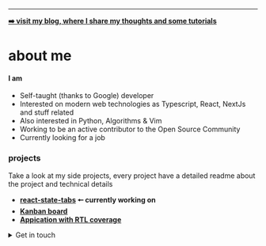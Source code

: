 -------------------------------------------------------------------------------------------------
**<a href='joaovitorzv.github.io'> ➡️ visit my blog, where I share my thoughts and some tutorials</a>**

# about me
#### I am
  - Self-taught (thanks to Google) developer
  - Interested on modern web technologies as Typescript, React, NextJs and stuff related
  - Also interested in Python, Algorithms & Vim
  - Working to be an active contributor to the Open Source Community
  - Currently looking for a job

### projects

Take a look at my side projects, every project have a detailed readme about the project and technical details
 - **[react-state-tabs](https://githuhb.com/joaovitrozv/react-state-tabs) 🠔 currently working on**
 - **[Kanban board](https://github.com/joaovitorzv/taskei)**
 - **[Appication with RTL coverage](https://github.com/joaovitorzv/rtl)**


<details>
<summary>Get in touch</summary>
<ul>
<li><a href='mailto:joaovitorzv@outlook.com'>Email</a></li>
<li><a href="https://www.linkedin.com/in/jo%C3%A3o-vitor-veras-165045186/">LinkedIn</a></li>
<li><a href="https://github.com/joaovitorzv/joaovitorzv/blob/master/resume.pdf">Resume</a></li>
</ul>
</details>
  
